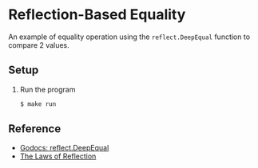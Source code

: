 # Reflection-Based Equality

An example of equality operation using the `reflect.DeepEqual` function to compare 2 values.

## Setup

1. Run the program

   ```bash
   $ make run
   ```

## Reference

* [Godocs: reflect.DeepEqual](https://golang.org/pkg/reflect/#DeepEqual)
* [The Laws of Reflection](https://go.dev/blog/laws-of-reflection)
